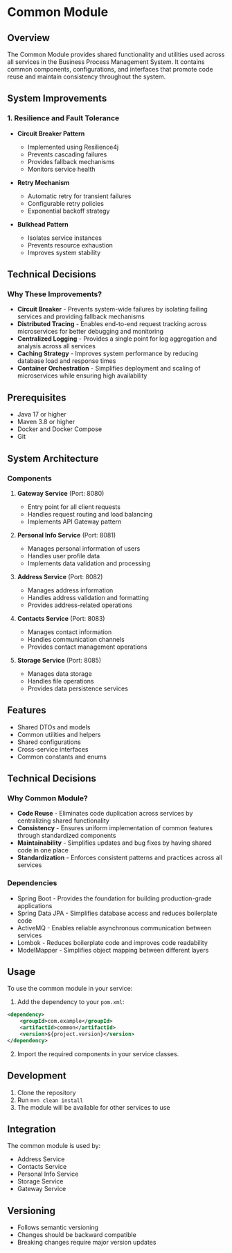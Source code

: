 # Common Module

## Overview
The Common Module provides shared functionality and utilities used across all services in the Business Process Management System. It contains common components, configurations, and interfaces that promote code reuse and maintain consistency throughout the system.

## System Improvements

### 1. Resilience and Fault Tolerance
- **Circuit Breaker Pattern**
  - Implemented using Resilience4j
  - Prevents cascading failures
  - Provides fallback mechanisms
  - Monitors service health

- **Retry Mechanism**
  - Automatic retry for transient failures
  - Configurable retry policies
  - Exponential backoff strategy

- **Bulkhead Pattern**
  - Isolates service instances
  - Prevents resource exhaustion
  - Improves system stability

## Technical Decisions

### Why These Improvements?
- **Circuit Breaker** - Prevents system-wide failures by isolating failing services and providing fallback mechanisms
- **Distributed Tracing** - Enables end-to-end request tracking across microservices for better debugging and monitoring
- **Centralized Logging** - Provides a single point for log aggregation and analysis across all services
- **Caching Strategy** - Improves system performance by reducing database load and response times
- **Container Orchestration** - Simplifies deployment and scaling of microservices while ensuring high availability

## Prerequisites
- Java 17 or higher
- Maven 3.8 or higher
- Docker and Docker Compose
- Git

## System Architecture

### Components
1. **Gateway Service** (Port: 8080)
   - Entry point for all client requests
   - Handles request routing and load balancing
   - Implements API Gateway pattern

2. **Personal Info Service** (Port: 8081)
   - Manages personal information of users
   - Handles user profile data
   - Implements data validation and processing

3. **Address Service** (Port: 8082)
   - Manages address information
   - Handles address validation and formatting
   - Provides address-related operations

4. **Contacts Service** (Port: 8083)
   - Manages contact information
   - Handles communication channels
   - Provides contact management operations

5. **Storage Service** (Port: 8085)
   - Manages data storage
   - Handles file operations
   - Provides data persistence services

## Features
- Shared DTOs and models
- Common utilities and helpers
- Shared configurations
- Cross-service interfaces
- Common constants and enums

## Technical Decisions

### Why Common Module?
- **Code Reuse** - Eliminates code duplication across services by centralizing shared functionality
- **Consistency** - Ensures uniform implementation of common features through standardized components
- **Maintainability** - Simplifies updates and bug fixes by having shared code in one place
- **Standardization** - Enforces consistent patterns and practices across all services

### Dependencies
- Spring Boot - Provides the foundation for building production-grade applications
- Spring Data JPA - Simplifies database access and reduces boilerplate code
- ActiveMQ - Enables reliable asynchronous communication between services
- Lombok - Reduces boilerplate code and improves code readability
- ModelMapper - Simplifies object mapping between different layers

## Usage
To use the common module in your service:

1. Add the dependency to your `pom.xml`:
```xml
<dependency>
    <groupId>com.example</groupId>
    <artifactId>common</artifactId>
    <version>${project.version}</version>
</dependency>
```

2. Import the required components in your service classes.

## Development
1. Clone the repository
2. Run `mvn clean install`
3. The module will be available for other services to use

## Integration
The common module is used by:
- Address Service
- Contacts Service
- Personal Info Service
- Storage Service
- Gateway Service

## Versioning
- Follows semantic versioning
- Changes should be backward compatible
- Breaking changes require major version updates
